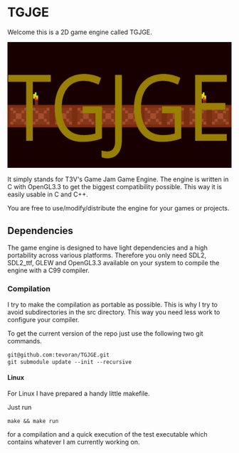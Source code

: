 # TGJGE

Welcome this is a 2D game engine called TGJGE.

![image info](screenshots/21-10-14-text-rendering.png)

It simply stands for T3V's Game Jam Game Engine.
The engine is written in C with OpenGL3.3 to get the biggest compatibility possible. This way
it is easily usable in C and C++.

You are free to use/modify/distribute the engine for your games or projects.

## Dependencies

The game engine is designed to have light dependencies and a high portability across various
platforms. Therefore you only need SDL2, SDL2_ttf, GLEW and OpenGL3.3 available on your system to compile the
engine with a C99 compiler.

### Compilation

I try to make the compilation as portable as possible. This is why I try to avoid subdirectories
in the src directory. This way you need less work to configure your compiler.

To get the current version of the repo just use the following two
git commands.

```
git@github.com:tevoran/TGJGE.git
git submodule update --init --recursive
```
#### Linux

For Linux I have prepared a handy little makefile.

Just run
```
make && make run
```

for a compilation and a quick execution of the test executable which contains whatever I am currently
working on.

